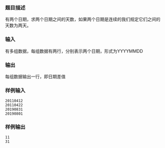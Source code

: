 ### 题目描述

有两个日期，求两个日期之间的天数，如果两个日期是连续的我们规定它们之间的天数为两天。

### 输入

有多组数据，每组数据有两行，分别表示两个日期，形式为YYYYMMDD

### 输出

每组数据输出一行，即日期差值

### 样例输入

```
20110412
20110422
20190831
20190801
```

### 样例输出

```
11
31
```